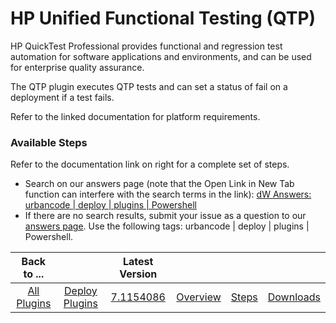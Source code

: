 
# HP Unified Functional Testing (QTP)

HP QuickTest Professional provides functional and regression test automation for software applications and environments, and can be used for enterprise quality assurance.

The QTP plugin executes QTP tests and can set a status of fail on a deployment if a test fails.

Refer to the linked documentation for platform requirements.


### Available Steps

Refer to the documentation link on right for a complete set of steps.


* Search on our answers page (note that the Open Link in New Tab function can interfere with the search terms in the link): [dW Answers: urbancode | deploy | plugins | Powershell](https://developer.ibm.com/answers/search.html?f=&type=question&redirect=search%2Fsearch&sort=relevance&q=urbancode+%7C+deploy+%7C+plugins+%7C+powershell)
* If there are no search results, submit your issue as a question to our [answers page](https://community.ibm.com/community/user/wasdevops/urbancode-discussion). Use the following tags: urbancode | deploy | plugins | Powershell.


|Back to ...||Latest Version||||
| :---: | :---: | :---: | :---: | :---: | :---: |
|[All Plugins](../../index.md)|[Deploy Plugins](../README.md)|[7.1154086](https://raw.githubusercontent.com/UrbanCode/IBM-UCD-PLUGINS/main/files/QTP/ucd-QTP-7.1154086.zip)|[Overview](overview.md)|[Steps](steps.md)|[Downloads](downloads.md)|
